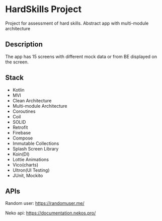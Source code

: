 # HardSkills Project

Project for assessment of hard skills. Abstract app with multi-module architecture

## Description

The app has 15 screens with different mock data or from BE displayed on the screen. 

## Stack

- Kotlin
- MVI
- Clean Architecture
- Multi-module Architecture
- Coroutines 
- Coil 
- SOLID
- Retrofit
- Firebase
- Compose
- Immutable Collections
- Splash Screen Library
- Koin(DI)
- Lottie Animations
- Vico(charts) 
- Ultron(UI Testing)
- JUnit, Mockito

## APIs
Random user: https://randomuser.me/ 

Neko api: https://documentation.nekos.pro/
